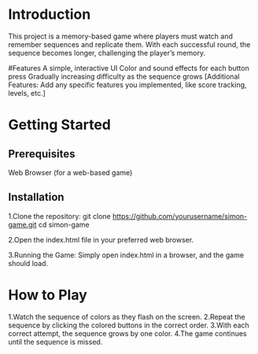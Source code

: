 # Introduction
This project is a memory-based game where players must watch and remember sequences and replicate them. With each successful round, the sequence becomes longer, challenging the player’s memory.

#Features
A simple, interactive UI
Color and sound effects for each button press
Gradually increasing difficulty as the sequence grows
[Additional Features: Add any specific features you implemented, like score tracking, levels, etc.]
# Getting Started
## Prerequisites
  Web Browser (for a web-based game)
## Installation
  1.Clone the repository:
        git clone https://github.com/yourusername/simon-game.git 
        cd simon-game

  2.Open the index.html file in your preferred web browser.

  3.Running the Game: Simply open index.html in a browser, and the game should load.

# How to Play
  1.Watch the sequence of colors as they flash on the screen.
  2.Repeat the sequence by clicking the colored buttons in the correct order.
  3.With each correct attempt, the sequence grows by one color.
  4.The game continues until the sequence is missed.
